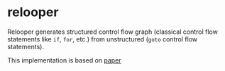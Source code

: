 # relooper


Relooper generates structured control flow graph (classical control flow statements like ``if``, ``for``, etc.)
from unstructured (``goto`` control flow statements).

This implementation is based on [paper](https://dl.acm.org/doi/pdf/10.1145/3547621)
